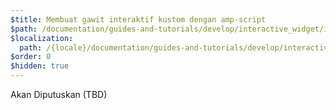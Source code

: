 ```yaml
---
$title: Membuat gawit interaktif kustom dengan amp-script
$path: /documentation/guides-and-tutorials/develop/interactive_widget/index.html
$localization:
  path: /{locale}/documentation/guides-and-tutorials/develop/interactive_widget/index.html
$order: 0
$hidden: true
---
```


Akan Diputuskan (TBD)
